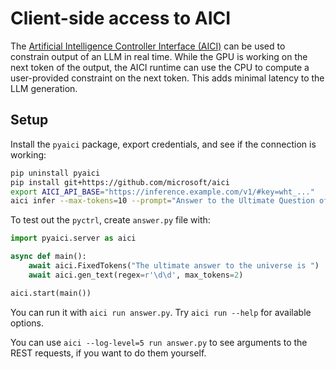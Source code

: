 # Client-side access to AICI

The [Artificial Intelligence Controller Interface (AICI)](https://github.com/microsoft/aici)
can be used to constrain output of an LLM in real time.
While the GPU is working on the next token of the output, the AICI runtime can use the CPU to
compute a user-provided constraint on the next token.
This adds minimal latency to the LLM generation.

## Setup

Install the `pyaici` package, export credentials, and see if the connection is working:

```bash
pip uninstall pyaici
pip install git+https://github.com/microsoft/aici
export AICI_API_BASE="https://inference.example.com/v1/#key=wht_..."
aici infer --max-tokens=10 --prompt="Answer to the Ultimate Question of Life, the Universe, and Everything is"
```

To test out the `pyctrl`, create `answer.py` file with:

```python
import pyaici.server as aici

async def main():
    await aici.FixedTokens("The ultimate answer to the universe is ")
    await aici.gen_text(regex=r'\d\d', max_tokens=2)

aici.start(main())
```

You can run it with `aici run answer.py`. Try `aici run --help` for available options.

You can use `aici --log-level=5 run answer.py` to see arguments to the REST requests,
if you want to do them yourself.
